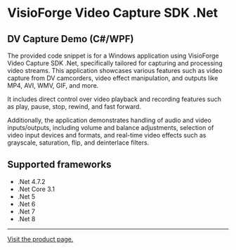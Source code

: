 ﻿# VisioForge Video Capture SDK .Net

## DV Capture Demo (C#/WPF)

The provided code snippet is for a Windows application using VisioForge Video Capture SDK .Net, specifically tailored for capturing and processing video streams. This application showcases various features such as video capture from DV camcorders, video effect manipulation, and outputs like MP4, AVI, WMV, GIF, and more.

It includes direct control over video playback and recording features such as play, pause, stop, rewind, and fast forward.

Additionally, the application demonstrates handling of audio and video inputs/outputs, including volume and balance adjustments, selection of video input devices and formats, and real-time video effects such as grayscale, saturation, flip, and deinterlace filters.

## Supported frameworks

* .Net 4.7.2
* .Net Core 3.1
* .Net 5
* .Net 6
* .Net 7
* .Net 8

---

[Visit the product page.](https://www.visioforge.com/video-capture-sdk-net)
